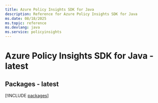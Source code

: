 ```yaml
---
title: Azure Policy Insights SDK for Java
description: Reference for Azure Policy Insights SDK for Java
ms.date: 08/18/2025
ms.topic: reference
ms.devlang: java
ms.service: policyinsights
---
```

# Azure Policy Insights SDK for Java - latest
## Packages - latest
[!INCLUDE [packages](policy-insights-index.md)]